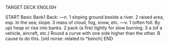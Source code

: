 TARGET DECK
ENGLISH

START
Basic
Bank1
Back: —n. 1 sloping ground beside a river. 2 raised area, esp. In the sea; slope. 3 mass of cloud, fog, snow, etc. —v. 1 (often foll. By up) heap or rise into banks. 2 pack (a fire) tightly for slow burning. 3 a (of a vehicle, aircraft, etc.) Round a curve with one side higher than the other. B cause to do this. [old norse: related to *bench]
END

